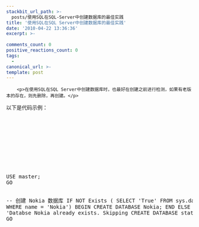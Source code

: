 ```yaml
---
stackbit_url_path: >-
  posts/使用SQL在SQL-Server中创建数据库的最佳实践
title: '使用SQL在SQL Server中创建数据库的最佳实践'
date: '2010-04-22 13:36:36'
excerpt: >-
  
comments_count: 0
positive_reactions_count: 0
tags: 
  - 
canonical_url: >-
template: post
---
```


        <p>在使用SQL在SQL Server中创建数据库时，也最好在创建之前进行检测，如果有老版本的存在，则先删除，再创建。</p>
<p>以下是代码示例：</p>
<p>&nbsp;</p>
<p>&nbsp;</p>
<p>&nbsp;</p>
<p>&nbsp;</p>
<p>&nbsp;</p>
<pre class="brush: sql">USE master;
GO

-- 创建 Nokia 数据库
IF NOT Exists (
	SELECT 'True'
	FROM sys.databases 
	WHERE name = 'Nokia')
BEGIN
	CREATE DATABASE Nokia;
END
ELSE
BEGIN
	PRINT 'Databse Nokia already exists. Skipping CREATE DATABASE statement';
END
GO
</pre>
      